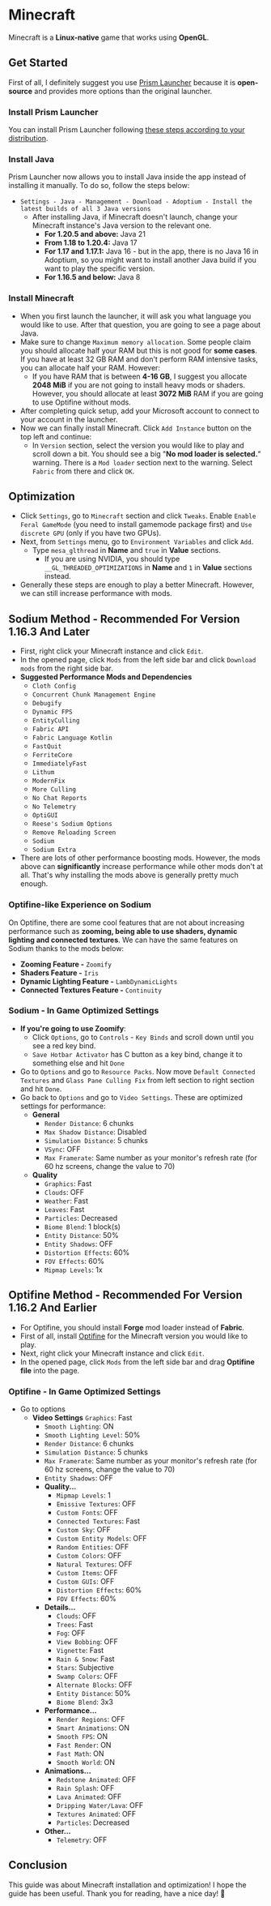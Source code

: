 # Minecraft
Minecraft is a **Linux-native** game that works using **OpenGL**.
## Get Started
First of all, I definitely suggest you use [Prism Launcher](https://github.com/PrismLauncher/PrismLauncher) because it is **open-source** and provides more options than the original launcher.
### Install Prism Launcher
You can install Prism Launcher following [these steps according to your distribution](https://prismlauncher.org/download/linux/).
### Install Java
Prism Launcher now allows you to install Java inside the app instead of installing it manually. To do so, follow the steps below:
- `Settings - Java - Management - Download - Adoptium - Install the latest builds of all 3 Java versions`
  - After installing Java, if Minecraft doesn't launch, change your Minecraft instance's Java version to the relevant one.
    - **For 1.20.5 and above:** Java 21
    - **From 1.18 to 1.20.4:** Java 17
    - **For 1.17 and 1.17.1:** Java 16 - but in the app, there is no Java 16 in Adoptium, so you might want to install another Java build if you want to play the specific version.
    - **For 1.16.5 and below:** Java 8
### Install Minecraft
- When you first launch the launcher, it will ask you what language you would like to use. After that question, you are going to see a page about Java.
- Make sure to change `Maximum memory allocation`. Some people claim you should allocate half your RAM but this is not good for **some cases**. If you have at least 32 GB RAM and don't perform RAM intensive tasks, you can allocate half your RAM. However:
  - If you have RAM that is between **4-16 GB**, I suggest you allocate **2048 MiB** if you are not going to install heavy mods or shaders. However, you should allocate at least **3072 MiB** RAM if you are going to use Optifine without mods.
- After completing quick setup, add your Microsoft account to connect to your account in the launcher.
- Now we can finally install Minecraft. Click `Add Instance` button on the top left and continue:
  - In `Version` section, select the version you would like to play and scroll down a bit. You should see a big "**No mod loader is selected.**" warning. There is a `Mod loader` section next to the warning. Select `Fabric` from there and click `OK`.
## Optimization
- Click `Settings`, go to `Minecraft` section and click `Tweaks`. Enable `Enable Feral GameMode` (you need to install gamemode package first) and `Use discrete GPU` (only if you have two GPUs).
- Next, from `Settings` menu, go to `Environment Variables` and click `Add`.
  - Type `mesa_glthread` in **Name** and `true` in **Value** sections.
    - If you are using NVIDIA, you should type `__GL_THREADED_OPTIMIZATIONS` in **Name** and `1` in **Value** sections instead.
- Generally these steps are enough to play a better Minecraft. However, we can still increase performance with mods.
## Sodium Method - Recommended For Version 1.16.3 And Later
- First, right click your Minecraft instance and click `Edit`.
- In the opened page, click `Mods` from the left side bar and click `Download mods` from the right side bar.
- **Suggested Performance Mods and Dependencies**
  - `Cloth Config`
  - `Concurrent Chunk Management Engine`
  - `Debugify`
  - `Dynamic FPS`
  - `EntityCulling`
  - `Fabric API`
  - `Fabric Language Kotlin`
  - `FastQuit`
  - `FerriteCore`
  - `ImmediatelyFast`
  - `Lithum`
  - `ModernFix`
  - `More Culling`
  - `No Chat Reports`
  - `No Telemetry`
  - `OptiGUI`
  - `Reese's Sodium Options`
  - `Remove Reloading Screen`
  - `Sodium`
  - `Sodium Extra`
- There are lots of other performance boosting mods. However, the mods above can **significantly** increase performance while other mods don't at all. That's why installing the mods above is generally pretty much enough.
### Optifine-like Experience on Sodium
On Optifine, there are some cool features that are not about increasing performance such as **zooming, being able to use shaders, dynamic lighting and connected textures**. We can have the same features on Sodium thanks to the mods below:
- **Zooming Feature -** `Zoomify`
- **Shaders Feature -** `Iris`
- **Dynamic Lighting Feature -** `LambDynamicLights`
- **Connected Textures Feature -** `Continuity`
### Sodium - In Game Optimized Settings
- **If you're going to use Zoomify**:
  - Click `Options`, go to `Controls` - `Key Binds` and scroll down until you see a red key bind.
  - `Save Hotbar Activator` has C button as a key bind, change it to something else and hit `Done`
- Go to `Options` and go to `Resource Packs`. Now move `Default Connected Textures` and `Glass Pane Culling Fix` from left section to right section and hit `Done`.
- Go back to `Options` and go to `Video Settings`. These are optimized settings for performance:
  - **General**
    - `Render Distance`: 6 chunks
    - `Max Shadow Distance`: Disabled
    - `Simulation Distance`: 5 chunks
    - `VSync`: OFF
    - `Max Framerate`: Same number as your monitor's refresh rate (for 60 hz screens, change the value to 70)
  - **Quality**
    - `Graphics`: Fast
    - `Clouds`: OFF
    - `Weather`: Fast
    - `Leaves`: Fast
    - `Particles`: Decreased
    - `Biome Blend`: 1 block(s)
    - `Entity Distance`: 50%
    - `Entity Shadows`: OFF
    - `Distortion Effects`: 60%
    - `FOV Effects`: 60%
    - `Mipmap Levels`: 1x
## Optifine Method - Recommended For Version 1.16.2 And Earlier
- For Optifine, you should install **Forge** mod loader instead of **Fabric**.
- First of all, install [Optifine](https://optifine.net/downloads) for the Minecraft version you would like to play.
- Next, right click your Minecraft instance and click `Edit`.
- In the opened page, click `Mods` from the left side bar and drag **Optifine file** into the page.
### Optifine - In Game Optimized Settings
- Go to options
  - **Video Settings**
    `Graphics`: Fast
    - `Smooth Lighting`: ON
    - `Smooth Lighting Level`: 50%
    - `Render Distance`: 6 chunks
    - `Simulation Distance`: 5 chunks
    - `Max Framerate`: Same number as your monitor's refresh rate (for 60 hz screens, change the value to 70)
    - `Entity Shadows`: OFF
    - **Quality...**
      - `Mipmap Levels`: 1
      - `Emissive Textures`: OFF
      - `Custom Fonts`: OFF
      - `Connected Textures`: Fast
      - `Custom Sky`: OFF
      - `Custom Entity Models`: OFF
      - `Random Entities`: OFF
      - `Custom Colors`: OFF
      - `Natural Textures`: OFF
      - `Custom Items`: OFF
      - `Custom GUIs`: OFF
      - `Distortion Effects`: 60%
      - `FOV Effects`: 60%
    - **Details...**
      - `Clouds`: OFF
      - `Trees`: Fast
      - `Fog`: OFF
      - `View Bobbing`: OFF
      - `Vignette`: Fast
      - `Rain & Snow`: Fast
      - `Stars`: Subjective
      - `Swamp Colors`: OFF
      - `Alternate Blocks`: OFF
      - `Entity Distance`: 50%
      - `Biome Blend`: 3x3
    - **Performance...**
      - `Render Regions`: OFF
      - `Smart Animations`: ON
      - `Smooth FPS`: ON
      - `Fast Render`: ON
      - `Fast Math`: ON
      - `Smooth World`: ON
    - **Animations...**
      - `Redstone Animated`: OFF
      - `Rain Splash`: OFF
      - `Lava Animated`: OFF
      - `Dripping Water/Lava`: OFF
      - `Textures Animated`: OFF
      - `Particles`: Decreased
    - **Other...**
      - `Telemetry`: OFF
## Conclusion
This guide was about Minecraft installation and optimization! I hope the guide has been useful. Thank you for reading, have a nice day! 🐧
